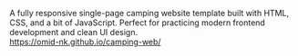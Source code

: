 A fully responsive single-page camping website template built with HTML, CSS, and a bit of JavaScript. Perfect for practicing modern frontend development and clean UI design. </br>
https://omid-nk.github.io/camping-web/
